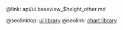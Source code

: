 @link: api/ui.baseview_$height_other.md

@seolinktop: [ui library](https://webix.com)
@seolink: [chart library](https://webix.com/widget/charts/)